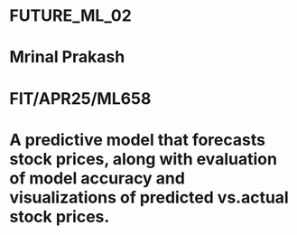 # FUTURE_ML_02
# Mrinal Prakash
# FIT/APR25/ML658
# A predictive model that forecasts stock prices, along with evaluation of model accuracy and visualizations of predicted vs.actual stock prices.
